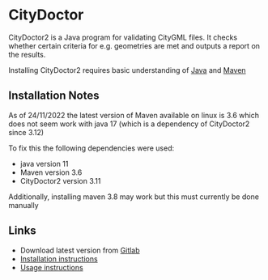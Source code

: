 # CityDoctor

CityDoctor2 is a Java program for validating CityGML files. It checks whether certain criteria for e.g. geometries are met and outputs a report on the results.

Installing CityDoctor2 requires basic understanding of [Java](https://www.java.com/en/) and [Maven](https://maven.apache.org/)

## Installation Notes
As of 24/11/2022 the latest version of Maven available on linux is 3.6 which does not seem work with java 17 (which is a dependency of CityDoctor2 since 3.12)

To fix this the following dependencies were used:
- java version 11
- Maven version 3.6
- CityDoctor2 version 3.11

Additionally, installing maven 3.8 may work but this must currently be done manually

## Links
- Download latest version from [Gitlab](https://transfer.hft-stuttgart.de/gitlab/citydoctor/citydoctor2)
- [Installation instructions](https://transfer.hft-stuttgart.de/gitlab/citydoctor/citydoctor2#installation)
- [Usage instructions](https://transfer.hft-stuttgart.de/gitlab/citydoctor/citydoctor2#usage) 
